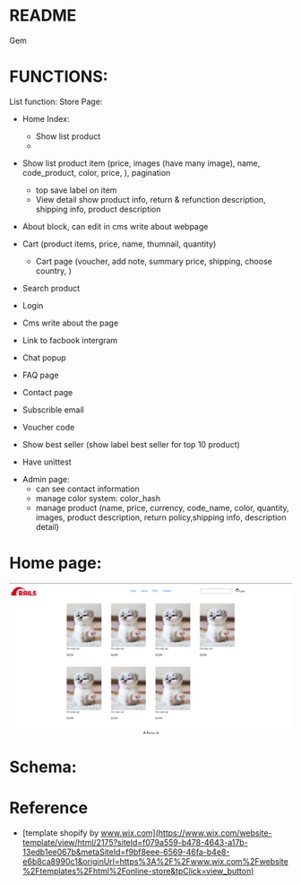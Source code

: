 # README
Gem

# FUNCTIONS:
List function:
Store Page:
  * Home Index:
    * Show list product
    *
  * Show list product item (price, images (have many image), name, code_product, color, price, ), pagination
    * top save label on item
    * View detail show product info, return & refunction description, shipping info, product description
  * About block, can edit in cms write about webpage
  * Cart (product items, price, name, thumnail, quantity)
    * Cart page (voucher, add note, summary price, shipping, choose country, )
  * Search product
  * Login
  * Cms write about the page
  * Link to facbook intergram
  * Chat popup
  * FAQ page
  * Contact page

  * Subscrible email
  * Voucher code
  * Show best seller (show label best seller for top 10 product)
  * Have unittest
- Admin page:
  * can see contact information
  * manage color system:
    color_hash
  * manage product
    (name, price, currency, code_name, color, quantity, images, product description, return policy,shipping info, description detail)

# Home page:
![firstImage](public/images/homepage110123.png)

# Schema:



# Reference
- [template shopify by www.wix.com](https://www.wix.com/website-template/view/html/2175?siteId=f079a559-b478-4643-a17b-13edb1ee067b&metaSiteId=f9bf8eee-6569-46fa-b4e8-e6b8ca8990c1&originUrl=https%3A%2F%2Fwww.wix.com%2Fwebsite%2Ftemplates%2Fhtml%2Fonline-store&tpClick=view_button)
